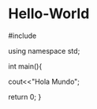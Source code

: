 # Hello-World

#include<iostream>

using namespace std;

int main(){

  cout<<"Hola Mundo";

  return 0;
}
